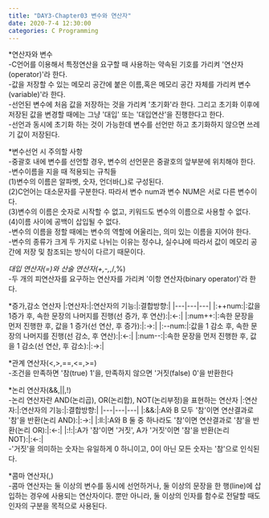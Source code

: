 ```yaml
---
title: "DAY3-Chapter03 변수와 연산자"
date: 2020-7-4 12:30:00 
categories: C Programming 
---
```


*연산자와 변수  
-C언어를 이용해서 특정연산을 요구할 때 사용하는 약속된 기호를 가리켜 '연산자(operator)'라 한다.  
-값을 저장할 수 있는 메모리 공간에 붙은 이름,혹은 메모리 공간 자체를 가리켜 변수(variable)'라 한다.  
-선언된 변수에 처음 값을 저장하는 것을 가리켜 '초기화'라 한다. 그리고 초기화 이후에 저장된 값을 변경할 때에는 그냥 '대입' 또는 '대입연산'을 진행한다고 한다.  
-선언과 동시에 초기화 하는 것이 가능한데 변수를 선언만 하고 초기화하지 않으면 쓰레기 값이 저장된다.  

*변수선언 시 주의할 사항  
-중괄호 내에 변수를 선언할 경우, 변수의 선언문은 중괄호의 앞부분에 위치해야 한다.  
-변수이름을 지을 때 적용되는 규칙들  
(1)변수의 이름은 알파벳, 숫자, 언더바(_)로 구성된다.  
(2)C언어는 대소문자를 구분한다. 따라서 변수 num과 변수 NUM은 서로 다른 변수이다.  
(3)변수의 이름은 숫자로 시작할 수 없고, 키워드도 변수의 이름으로 사용할 수 없다.  
(4)이름 사이에 공백이 삽입될 수 없다.  
-변수의 이름을 정할 때에는 변수의 역할에 어울리는, 의미 있는 이름을 지어야 한다.  
-변수의 종류가 크게 두 가지로 나뉘는 이유는 정수냐, 실수냐에 따라서 값이 메모리 공간에 저장 및 참조되는 방식이 다르기 때문이다.

*대입 연산자(=)와 산술 연산자(+,-,*,/,%)  
-두 개의 피연산자를 요구하는 연산자를 가리켜 '이항 연산자(binary operator)'라 한다.  

*증가,감소 연산자
|:연산자:|:연산자의 기능:|:결합방향:|
|---|---|---|
|:++num:|:값을 1증가 후, 속한 문장의 나머지를 진행(선 증가, 후 연산):|:←:|
|:num++:|:속한 문장을 먼저 진행한 후, 값을 1 증가(선 연산, 후 증가):|:→:|
|:--num:|:값을 1 감소 후, 속한 문장의 나머지를 진행(선 감소, 후 연산):|:←:|
|:num--:|:속한 문장을 먼저 진행한 후, 값을 1 감소(선 연산, 후 감소):|:→:|

*관계 연산자(<,>,==,<=,>=)  
-조건을 만족하면 '참(true) 1'을, 만족하지 않으면 '거짓(false) 0'을 반환한다  

*논리 연산자(&&,||,!)  
-논리 연산자란 AND(논리곱), OR(논리합), NOT(논리부정)을 표현하는 연산자
|:연산자:|:연산자의 기능:|:결합방향:|
|---|---|---|
|:&&:|:A와 B 모두 '참'이면 연산결과로 '참'을 반환(논리 AND):|:→:|
|:ll:|:A와 B 둘 중 하나라도 '참'이면 연산결과로 '참'을 반환(논리 OR):|:←:|
|:!:|:A가 '참'이면 '거짓', A가 '거짓'이면 '참'을 반환(논리 NOT):|:←:|  
-'거짓'을 의미하는 숫자는 유일하게 0 하니이고, 0이 아닌 모든 숫자는 '참'으로 인식된다.  

*콤마 연산자(,)  
-콤마 연산자는 둘 이상의 변수를 동시에 선언하거나, 둘 이상의 문장을 한 행(line)에 삽입하는 경우에 사용되는 연산자이다. 뿐만 아니라, 둘 이상의 인자를 함수로 전달할 때도 인자의 구분을
목적으로 사용된다.

